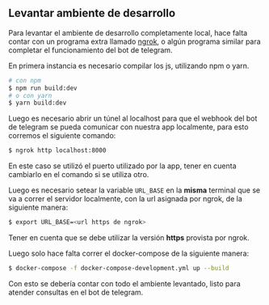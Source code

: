 ## Levantar ambiente de desarrollo

Para levantar el ambiente de desarrollo completamente local, hace falta contar
con un programa extra llamado [ngrok](https://ngrok.com/), o algún programa
similar para completar el funcionamiento del bot de telegram.

En primera instancia es necesario compilar los js, utilizando npm o yarn.

```bash
# con npm
$ npm run build:dev
# o con yarn
$ yarn build:dev
```

Luego es necesario abrir un túnel al localhost para que el webhook del bot de
telegram se pueda comunicar con nuestra app localmente, para esto corremos el
siguiente comando:

```bash
$ ngrok http localhost:8000
```

En este caso se utilizó el puerto utilizado por la app, tener en cuenta
cambiarlo en el comando si se utiliza otro.

Luego es necesario setear la variable `URL_BASE` en la **misma** terminal que se
va a correr el servidor localmente, con la url asignada por ngrok, de la siguiente manera:

```bash
$ export URL_BASE=<url https de ngrok>
```

Tener en cuenta que se debe utilizar la versión **https** provista por ngrok.

Luego solo hace falta correr el docker-compose de la siguiente manera:

```bash
$ docker-compose -f docker-compose-development.yml up --build
```

Con esto se debería contar con todo el ambiente levantado, listo para atender
consultas en el bot de telegram.
